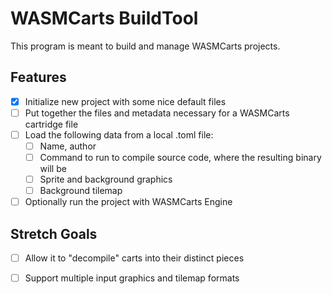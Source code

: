 
# WASMCarts BuildTool

This program is meant to build and manage WASMCarts projects.

## Features

- [X] Initialize new project with some nice default files
- [ ] Put together the files and metadata necessary for a WASMCarts cartridge file
- [ ] Load the following data from a local .toml file:
    - [ ] Name, author
    - [ ] Command to run to compile source code, where the resulting binary will be
    - [ ] Sprite and background graphics
    - [ ] Background tilemap
- [ ] Optionally run the project with WASMCarts Engine

## Stretch Goals

- [ ] Allow it to "decompile" carts into their distinct pieces
- [ ] Support multiple input graphics and tilemap formats

